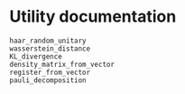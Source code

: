 # Utility documentation

```@docs
haar_random_unitary
wasserstein_distance
KL_divergence
density_matrix_from_vector
register_from_vector
pauli_decomposition
```